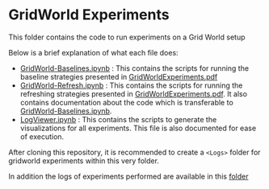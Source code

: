 # GridWorld Experiments
This folder contains the code to run experiments on a Grid World setup

Below is a brief explanation of what each file does:
* [GridWorld-Baselines.ipynb](GridWorld-Baselines.ipynb) : This contains the scripts for running the baseline strategies presented in [GridWorldExperiments.pdf](../Results/GridWorldExperiments.pdf)
* [GridWorld-Refresh.ipynb](GridWorld-Refresh.ipynb) : This contains the scripts for running the refreshing strategies presented in [GridWorldExperiments.pdf](../Results/GridWorldExperiments.pdf). It also contains documentation about the code which is transferable to [GridWorld-Baselines.ipynb](GridWorld-Baselines.ipynb).
* [LogViewer.ipynb](LogViewer.ipynb) : This contains the scripts to generate the visualizations for all experiments. This file is also documented for ease of execution.

After cloning this repository, it is recommended to create a `<Logs>` folder for gridworld experiments within this very folder.

In addition the logs of experiments performed are available in this [folder](https://drive.google.com/drive/folders/1N8T9WM5JdxE9D-l5UZZw6_KLUDHO5Dr1?usp=sharing)

